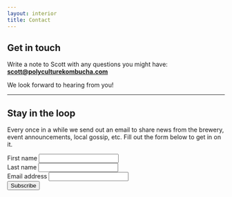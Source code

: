 ```yaml
---
layout: interior
title: Contact
---
```


<h2 class="post--title">Get in touch</h2>

Write a note to Scott with any questions you might have:  
[**scott@polyculturekombucha.com**](mailto:scott@polyculturekombucha.com)

We look forward to hearing from you!

---

<h2 class="post--title">Stay in the loop</h2>

Every once in a while we send out an email to share news from the brewery, event announcements, local gossip, etc. Fill out the form below to get in on it.

<form action="//cscottmills.us9.list-manage.com/subscribe/post?u=ff95ad2984abb018b175d92f4&amp;id=28a6e7c240" method="post" id="mc-embedded-subscribe-form" name="mc-embedded-subscribe-form" class="validate" target="_blank" novalidate>
  <div class="mc-field-group input half">
    <label for="mce-FNAME">First name</label>
    <input type="text" value="" name="FNAME" class="" id="mce-FNAME">
  </div>
  <div class="mc-field-group input half">
    <label for="mce-LNAME">Last name</label>
    <input type="text" value="" name="LNAME" class="" id="mce-LNAME">
  </div>
  <div class="mc-field-group input whole">
    <label for="mce-EMAIL">Email address</label>
    <input type="email" value="" name="EMAIL" class="required email" id="mce-EMAIL">
  </div>
  <div id="mce-responses" class="clear">
    <div class="response" id="mce-error-response" style="display:none"></div>
    <div class="response" id="mce-success-response" style="display:none"></div>
  </div>
  <div style="position: absolute; left: -5000px;"><input type="text" name="b_ff95ad2984abb018b175d92f4_28a6e7c240" tabindex="-1" value=""></div>
  <input type="submit" value="Subscribe" name="subscribe" id="mc-embedded-subscribe" class="button">
  </form>
  <script type='text/javascript' src='//s3.amazonaws.com/downloads.mailchimp.com/js/mc-validate.js'></script><script type='text/javascript'>(function($) {window.fnames = new Array(); window.ftypes = new Array();fnames[0]='EMAIL';ftypes[0]='email';fnames[1]='FNAME';ftypes[1]='text';fnames[2]='LNAME';ftypes[2]='text';}(jQuery));var $mcj = jQuery.noConflict(true);</script>

